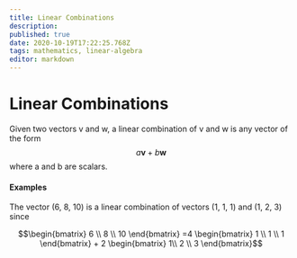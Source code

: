 ```yaml
---
title: Linear Combinations
description: 
published: true
date: 2020-10-19T17:22:25.768Z
tags: mathematics, linear-algebra
editor: markdown
---
```


# Linear Combinations
Given two vectors v and w, a linear combination of v and w is any vector of the form 
$$\textit{a}\textbf{v}+\textit{b}\textbf{w}$$ 
where a and b are scalars. 

#### Examples
The vector (6, 8, 10) is a linear combination of vectors (1, 1, 1) and (1, 2, 3) since

$$\begin{bmatrix}
6 \\ 8 \\ 10
\end{bmatrix} =4 \begin{bmatrix}
1 \\ 1 \\ 1
\end{bmatrix} + 2 \begin{bmatrix}
1\\ 2 \\ 3
\end{bmatrix}$$